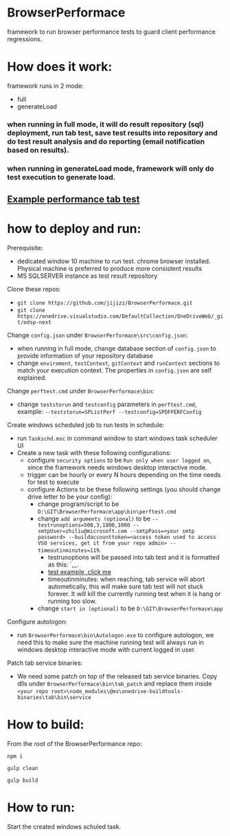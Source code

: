 # BrowserPerformace
framework to run browser performance tests to guard client performance regressions.

# How does it work:
framework runs in 2 mode:
* full
* generateLoad

### when running in full mode, it will do result repository (sql) deployment, run tab test, save test results into repository and do test result analysis and do reporting (email notification based on results).

### when running in generateLoad mode, framework will only do test execution to generate load.

## [Example performance tab test](https://onedrive.visualstudio.com/DefaultCollection/OneDriveWeb/_git/odsp-next?path=%2Fsrc%2Ftest%2Ftab%2FSPListPerf.ts&version=GBmaster&_a=contents)

# how to deploy and run:
Prerequisite:
* dedicated window 10 machine to run test. chrome browser installed. Physical machine is preferred to produce more consistent results
* MS SQLSERVER instance as test result repository

Clone these repos:
* `git clone https://github.com/jijizz/BrowserPerformace.git`
* `git clone https://onedrive.visualstudio.com/DefaultCollection/OneDriveWeb/_git/odsp-next`

Change `config.json` under `BrowserPerformace\src\config.json`:
* when running in full mode, change database section of `config.json` to provide information of your repository database
* change `enviroment`, `testContext`, `gitContext` and `runContext` sections to match your execution context. The properties in `config.json` are self explained.

Change `perftest.cmd` under `BrowserPerformace\bin`:
* change `teststorun` and `testconfig` parameters in `perftest.cmd`, example: `--teststorun=SPListPerf --testconfig=SPDFPERFConfig`

Create windows scheduled job to run tests in schedule:
- run `Taskschd.msc` in command window to start windows task scheduler UI
- Create a new task with these following configurations:
    - configure `security options` to be `Run only when user logged on`, since the framework needs windows desktop interactive mode.
    - trigger can be hourly or every N hours depending on the time needs for test to execute
    - configure Actions to be these following settings (you should change drive letter to be your config):
        - change program/script to be `D:\GIT\BrowserPerformace\app\bin\perftest.cmd`
        - change `add arguments (optional)` to be `--testrunoptions=500,3,1800,1000 --smtpUser=zhiliu@microsoft.com --smtpPass=<your smtp password> --buildaccounttoken=<access token used to access VSO services, get it from your repo admin> --timeoutinminutes=119`.
            - testrunoptions will be passed into tab test and it is formatted as this: `<number of formal iterations>,<number of warmup iterations>,<waiting time before navigating to about:blank>,<waiting time before starting next iteration>.
            - [test example, click me]((https://onedrive.visualstudio.com/DefaultCollection/OneDriveWeb/_git/odsp-next?path=%2Fsrc%2Ftest%2Ftab%2FSPListPerf.ts&version=GBmaster&_a=contents))
            - timeoutinminutes: when reaching, tab service will abort autometically, this will make sure tab test will not stuck forever. It will kill the currently running test when it is hang or running too slow.
        - change `start in (optional)` to be `D:\GIT\BrowserPerformace\app`

Configure autologon:
- run `BrowserPerformace\bin\Autologon.exe` to configure autologon, we need this to make sure the machine running test will always run in windows desktop interactive mode with current logged in user.

Patch tab service binaries:
- We need some patch on top of the released tab service binaries. Copy dlls under `BrowserPerformace\bin\tab_patch` and replace them inside `<your repo root>\node_modules\@ms\onedrive-buildtools-binaries\tab\bin\service`

# How to build:
From the root of the BrowserPerformance repo:

`npm i`

`gulp clean`

`gulp build`


# How to run:
Start the created windows schuled task.